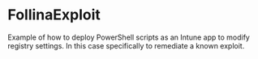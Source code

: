 # FollinaExploit
Example of how to deploy PowerShell scripts as an Intune app to modify registry settings. In this case specifically to remediate a known exploit.
